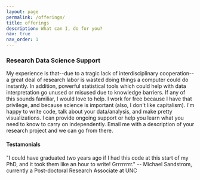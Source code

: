 ```yaml
---
layout: page
permalink: /offerings/
title: offerings
description: What can I, do for you?
nav: true
nav_order: 1
---
```


### Research Data Science Support

My experience is that--due to a tragic lack of interdisciplinary cooperation--a great deal of research labor is wasted doing things a computer could do instantly.  In addition, powerful statistical tools which could help with data interpretation go unused or misused due to knowledge barriers.  If any of this sounds familiar, I would love to help.  I work for free because I have that privilege, and because science is important (also, I don't like capitalism).  I'm happy to write code, talk about your data/analysis, and make pretty visualizations.  I can provide ongoing support or help you learn what you need to know to carry on independently.  Email me with a description of your research project and we can go from there.

#### Testamonials

"I could have graduated two years ago if I had this code at this start of my PhD, and it took them like an hour to write!  Grrrrrrrr." -- Michael Sandstrom, currently a Post-doctoral Research Associate at UNC


